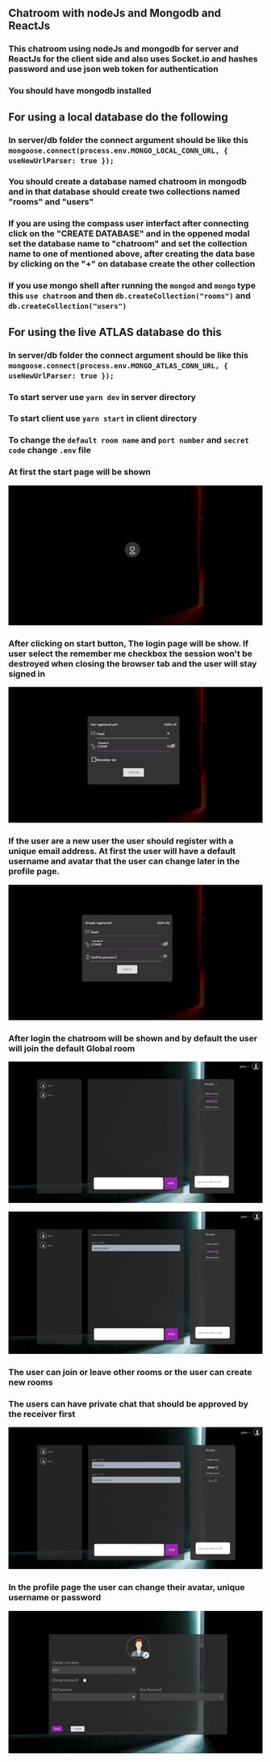## Chatroom with nodeJs and Mongodb and ReactJs

### This chatroom using nodeJs and mongodb for server and ReactJs for the client side and also uses Socket.io and hashes password and use json web token for authentication

### You should have mongodb installed

## For using a local database do the following

### In server/db folder the connect argument should be like this ```mongoose.connect(process.env.MONGO_LOCAL_CONN_URL, { useNewUrlParser: true });``` 

### You should create a database named chatroom in mongodb and in that database should create two collections named "rooms" and "users"

### If you are using the compass user interfact after connecting click on the "CREATE DATABASE" and in the oppened modal set the database name to "chatroom" and set the collection name to one of mentioned above, after creating the data base by clicking on the "+" on database create the other collection

### If you use mongo shell after running the `mongod` and `mongo` type this `use chatroom` and then `db.createCollection("rooms")` and `db.createCollection("users")`

## For using the live ATLAS database do this

### In server/db folder the connect argument should be like this ```mongoose.connect(process.env.MONGO_ATLAS_CONN_URL, { useNewUrlParser: true });``` 

### To start server use `yarn dev` in server directory

### To start client use `yarn start` in client directory

### To change the `default room name` and `port number` and `secret code` change `.env` file

### At first the start page will be shown

![](./start.PNG "Start page")

### After clicking on start button, The login page will be show. If user select the remember me checkbox the session won't be destroyed when closing the browser tab and the user will stay signed in

![](./login.PNG "Login page")

### If the user are a new user the user should register with a unique email address. At first the user will have a default username and avatar that the user can change later in the profile page.

![](./register.PNG "Register page")

### After login the chatroom will be shown and by default the user will join the default Global room

![](./chat.PNG "chat page")

![](./chatting.PNG "chating page")

### The user can join or leave other rooms or the user can create new rooms

### The users can have private chat that should be approved by the receiver first

![](./private.PNG "private page")

### In the profile page the user can change their avatar, unique username or password

![](./profile.PNG "profile page")

